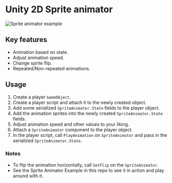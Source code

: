 # Unity 2D Sprite animator

![Sprite animator example](https://media.giphy.com/media/BNmw3wb2YlJxBsc4m3/giphy.gif)

## Key features

- Animation based on state.
- Adjust animation speed.
- Change sprite flip.
- Repeated/Non-repeated animations.

## Usage

1. Create a player `GameObject`.
2. Create a player script and attach it to the newly created object.
3. Add some serialized `SpriteAnimator.State` fields to the player object.
4. Add the animation sprites into the newly created `SpriteAnimator.State` fields.
5. Adjust animation speed and other values to your liking.
6. Attach a `SpriteAnimator` component to the player object.
7. In the player script, call `PlayAnimation` on `SpriteAnimator` and pass in the serialized `SpriteAnimator.State`.

### Notes

- To flip the animation horizontally, call `SetFlip` on the `SpriteAnimator`.
- See the Sprite Animator Example in this repo to see it in action and play around with it.
